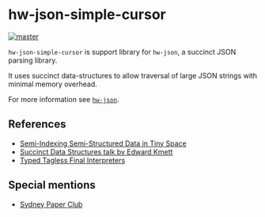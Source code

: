 # hw-json-simple-cursor
[![master](https://circleci.com/gh/haskell-works/hw-json-simple-cursor/tree/master.svg?style=svg)](https://circleci.com/gh/haskell-works/hw-json-simple-cursor/tree/master)

`hw-json-simple-cursor` is support library for `hw-json`, a succinct JSON parsing library.

It uses succinct data-structures to allow traversal of large JSON strings with minimal memory overhead.

For more information see [`hw-json`](https://github.com/haskell-works/hw-json).

## References

* [Semi-Indexing Semi-Structured Data in Tiny Space](http://www.di.unipi.it/~ottavian/files/semi_index_cikm.pdf)
* [Succinct Data Structures talk by Edward Kmett](https://www.youtube.com/watch?v=uA0Z7_4J7u8)
* [Typed Tagless Final Interpreters](http://okmij.org/ftp/tagless-final/course/lecture.pdf)

## Special mentions

* [Sydney Paper Club](http://www.meetup.com/Sydney-Paper-Club/)
